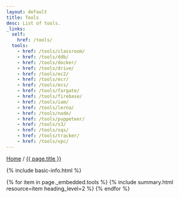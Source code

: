 ```yaml
---
layout: default
title: Tools
desc: List of tools.
_links:
  self:
    href: /tools/
  tools:
    - href: /tools/classroom/
    - href: /tools/ddb/
    - href: /tools/docker/
    - href: /tools/drive/
    - href: /tools/ec2/
    - href: /tools/ecr/
    - href: /tools/ecs/
    - href: /tools/fargate/
    - href: /tools/firebase/
    - href: /tools/iam/
    - href: /tools/lerna/
    - href: /tools/node/
    - href: /tools/puppeteer/
    - href: /tools/s3/
    - href: /tools/sqs/
    - href: /tools/tracker/
    - href: /tools/vpc/
---
```


<nav>
  <a href="{{ site.url }}">Home</a> /
  <a href="{{ page.url }}">{{ page.title }}</a>
</nav>

{% include basic-info.html %}

{% for item in page._embedded.tools %}
  {% include summary.html resource=item heading_level=2 %}
{% endfor %}
